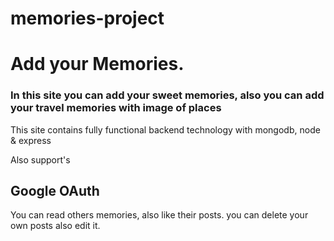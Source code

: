# memories-project
<h1>Add your Memories.</h1>
<h3>In this site you can add your sweet memories, also you can add your travel memories with image of places</h3>
<p>This site contains fully functional backend technology with mongodb, node & express</p>
<p>Also support's <h2>Google OAuth</h2></p>
<p>You can read others memories, also like their posts. you can delete your own posts also edit it.</p>
